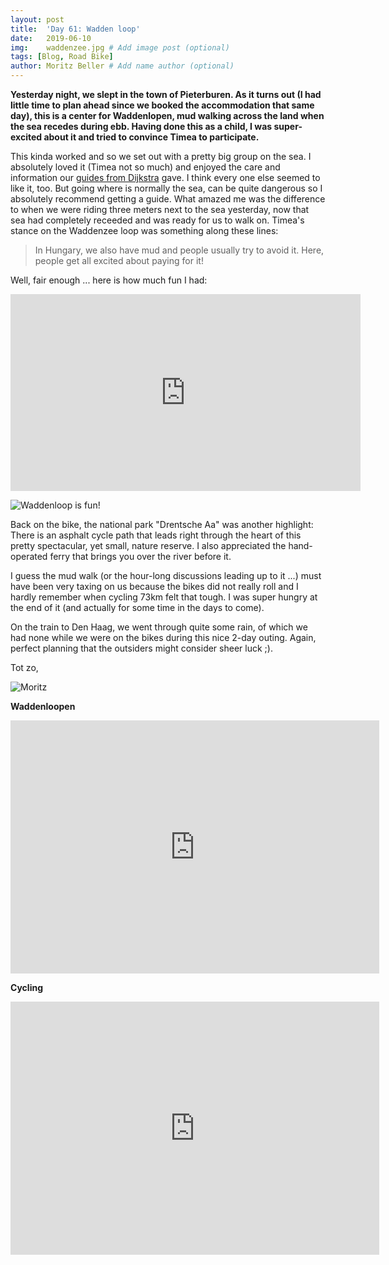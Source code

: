 ```yaml
---
layout: post
title:  'Day 61: Wadden loop'
date:   2019-06-10
img:    waddenzee.jpg # Add image post (optional)
tags: [Blog, Road Bike]
author: Moritz Beller # Add name author (optional)
---
```


**Yesterday night, we slept in the town of Pieterburen. As it turns
  out (I had little time to plan ahead since we booked the
  accommodation that same day), this is a center for Waddenlopen, mud
  walking across the land when the sea recedes during ebb. Having done
  this as a child, I was super-excited about it and tried to convince
  Timea to participate.**

This kinda worked and so we set out with a pretty big group on the
sea. I absolutely loved it (Timea not so much) and enjoyed the care
and information our [guides from Dijkstra](http://wadloop.nl/) gave. I
think every one else seemed to like it, too. But going where is
normally the sea, can be quite dangerous so I absolutely recommend
getting a guide. What amazed me was the difference to when we were
riding three meters next to the sea yesterday, now that sea had
completely receeded and was ready for us to walk on. Timea's stance on
the Waddenzee loop was something along these lines:

> In Hungary, we also have mud and people usually try to avoid
  it. Here, people get all excited about paying for it!

Well, fair enough ... here is how much fun I had:

<iframe width="560" height="315"
src="https://www.youtube.com/embed/H4UY8jfAgZo" frameborder="0"
allow="accelerometer; autoplay; encrypted-media; gyroscope;
picture-in-picture" allowfullscreen></iframe>

![Waddenloop is fun!]({{site.baseurl}}/assets/img/waddenloop.jpg)

Back on the bike, the national park "Drentsche Aa" was another
highlight: There is an asphalt cycle path that leads right through the
heart of this pretty spectacular, yet small, nature reserve. I also
appreciated the hand-operated ferry that brings you over the river
before it.

I guess the mud walk (or the hour-long discussions leading up to it
...) must have been very taxing on us because the bikes did not really
roll and I hardly remember when cycling 73km felt that tough. I was
super hungry at the end of it (and actually for some time in the days
to come).

On the train to Den Haag, we went through quite some rain, of which we
had none while we were on the bikes during this nice 2-day
outing. Again, perfect planning that the outsiders might consider
sheer luck ;).

Tot zo,

![Moritz]({{site.baseurl}}/assets/img/moritz.png)


**Waddenloopen**

<iframe height='405' width='590' frameborder='0'
allowtransparency='true' scrolling='no'
src='https://www.strava.com/activities/2439859956/embed/639e3a0286ec49254bea13d15414cd45b827a794'></iframe>

**Cycling**

<iframe height='405' width='590' frameborder='0'
allowtransparency='true' scrolling='no'
src='https://www.strava.com/activities/2439862097/embed/650906a2f5133fce470dbfa91776b783ac9bc78a'></iframe>
